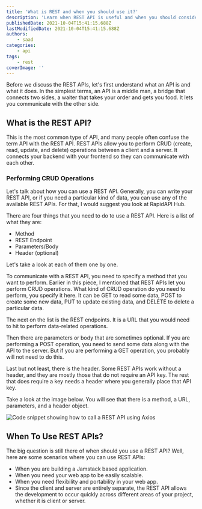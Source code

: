 ```yaml
---
title: 'What is REST and when you should use it?'
description: 'Learn when REST API is useful and when you should consider using it.'
publishedDate: 2021-10-04T15:41:15.688Z
lastModifiedDate: 2021-10-04T15:41:15.688Z
authors:
    - saad
categories:
    - api
tags:
    - rest
coverImage: ''
---
```


<Lead>
	Before we discuss the REST APIs, let's first understand what an API is and
	what it does. In the simplest terms, an API is a middle man, a bridge that
	connects two sides, a waiter that takes your order and gets you food. It
	lets you communicate with the other side.
</Lead>

## What is the REST API?

This is the most common type of API, and many people often confuse the term API with the REST API. REST APIs allow you to perform CRUD (create, read, update, and delete) operations between a client and a server. It connects your backend with your frontend so they can communicate with each other.

### Performing CRUD Operations

Let's talk about how you can use a REST API. Generally, you can write your REST API, or if you need a particular kind of data, you can use any of the available REST APIs. For that, I would suggest you look at RapidAPI Hub.

There are four things that you need to do to use a REST API. Here is a list of what they are:

-   Method
-   REST Endpoint
-   Parameters/Body
-   Header (optional)

Let's take a look at each of them one by one.

To communicate with a REST API, you need to specify a method that you want to perform. Earlier in this piece, I mentioned that REST APIs let you perform CRUD operations. What kind of CRUD operation do you need to perform, you specify it here. It can be GET to read some data, POST to create some new data, PUT to update existing data, and DELETE to delete a particular data.

The next on the list is the REST endpoints. It is a URL that you would need to hit to perform data-related operations.

Then there are parameters or body that are sometimes optional. If you are performing a POST operation, you need to send some data along with the API to the server. But if you are performing a GET operation, you probably will not need to do this.

Last but not least, there is the header. Some REST APIs work without a header, and they are mostly those that do not require an API key. The rest that does require a key needs a header where you generally place that API key.

Take a look at the image below. You will see that there is a method, a URL, parameters, and a header object.

![Code snippet showing how to call a REST API using Axios](https://raw.githubusercontent.com/RapidAPI/DevRel-Stack-Data/production/guides/posts/what-is-rest-and-when-you-should-use-it/images/1.png)

## When To Use REST APIs?

The big question is still there of when should you use a REST API? Well, here are some scenarios where you can use REST APIs:

-   When you are building a Jamstack based application.
-   When you need your web app to be easily scalable.
-   When you need flexibility and portability in your web app.
-   Since the client and server are entirely separate, the REST API allows the development to occur quickly across different areas of your project, whether it is client or server.
